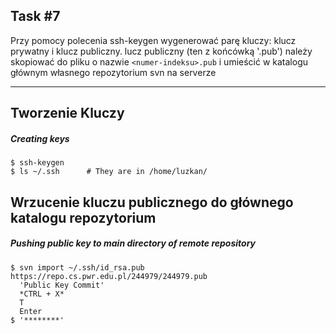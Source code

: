 ## Task #7
Przy pomocy polecenia ssh-keygen wygenerować parę kluczy:  klucz prywatny i klucz publiczny. lucz publiczny (ten z końcówką '.pub') należy skopiować do
pliku o nazwie `<numer-indeksu>.pub` i umieścić w katalogu głównym
własnego repozytorium svn na serverze

___

## Tworzenie Kluczy
##### Creating keys
```console
$ ssh-keygen
$ ls ~/.ssh      # They are in /home/luzkan/ 
```

## Wrzucenie kluczu publicznego do głównego katalogu repozytorium
##### Pushing public key to main directory of remote repository
```console
$ svn import ~/.ssh/id_rsa.pub https://repo.cs.pwr.edu.pl/244979/244979.pub
  'Public Key Commit'
  *CTRL + X*
  T
  Enter
$ '********'
```
